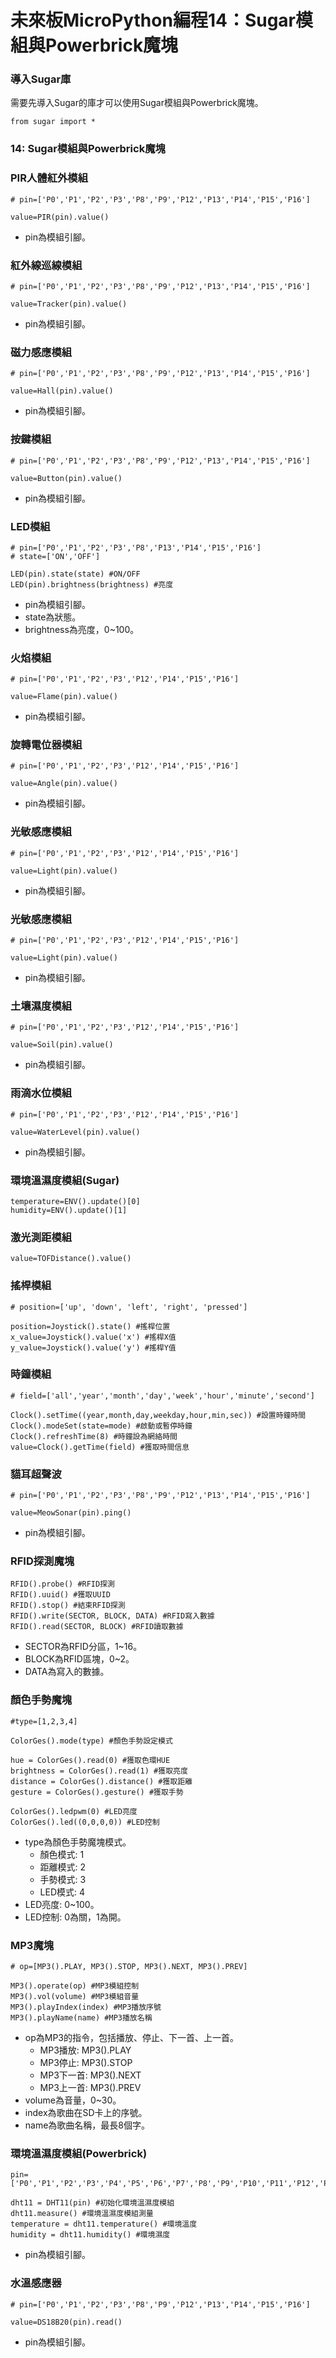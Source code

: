 # 未來板MicroPython編程14：Sugar模組與Powerbrick魔塊

### 導入Sugar庫

需要先導入Sugar的庫才可以使用Sugar模組與Powerbrick魔塊。

```
from sugar import *
```

### 14: Sugar模組與Powerbrick魔塊

### PIR人體紅外模組

```
# pin=['P0','P1','P2','P3','P8','P9','P12','P13','P14','P15','P16']

value=PIR(pin).value()
```

* pin為模組引腳。

### 紅外線巡線模組

```
# pin=['P0','P1','P2','P3','P8','P9','P12','P13','P14','P15','P16']

value=Tracker(pin).value()
```

* pin為模組引腳。

### 磁力感應模組

```
# pin=['P0','P1','P2','P3','P8','P9','P12','P13','P14','P15','P16']

value=Hall(pin).value()
```

* pin為模組引腳。

### 按鍵模組

```
# pin=['P0','P1','P2','P3','P8','P9','P12','P13','P14','P15','P16']

value=Button(pin).value()
```

* pin為模組引腳。

### LED模組

```
# pin=['P0','P1','P2','P3','P8','P13','P14','P15','P16']
# state=['ON','OFF']

LED(pin).state(state) #ON/OFF
LED(pin).brightness(brightness) #亮度
```

* pin為模組引腳。
* state為狀態。
* brightness為亮度，0\~100。

### 火焰模組

```
# pin=['P0','P1','P2','P3','P12','P14','P15','P16']

value=Flame(pin).value()
```

* pin為模組引腳。

### 旋轉電位器模組

```
# pin=['P0','P1','P2','P3','P12','P14','P15','P16']

value=Angle(pin).value()
```

* pin為模組引腳。

### 光敏感應模組

```
# pin=['P0','P1','P2','P3','P12','P14','P15','P16']

value=Light(pin).value()
```

* pin為模組引腳。

### 光敏感應模組

```
# pin=['P0','P1','P2','P3','P12','P14','P15','P16']

value=Light(pin).value()
```

* pin為模組引腳。

### 土壤濕度模組

```
# pin=['P0','P1','P2','P3','P12','P14','P15','P16']

value=Soil(pin).value()
```

* pin為模組引腳。

### 雨滴水位模組

```
# pin=['P0','P1','P2','P3','P12','P14','P15','P16']

value=WaterLevel(pin).value()
```

* pin為模組引腳。

### 環境溫濕度模組(Sugar)

```
temperature=ENV().update()[0]
humidity=ENV().update()[1]
```

### 激光測距模組

```
value=TOFDistance().value()
```

### 搖桿模組

```
# position=['up', 'down', 'left', 'right', 'pressed']

position=Joystick().state() #搖桿位置
x_value=Joystick().value('x') #搖桿X值
y_value=Joystick().value('y') #搖桿Y值
```

### 時鐘模組

```
# field=['all','year','month','day','week','hour','minute','second']

Clock().setTime((year,month,day,weekday,hour,min,sec)) #設置時鐘時間
Clock().modeSet(state=mode) #啟動或暫停時鐘
Clock().refreshTime(8) #時鐘設為網絡時間
value=Clock().getTime(field) #獲取時間信息
```

### 貓耳超聲波

```
# pin=['P0','P1','P2','P3','P8','P9','P12','P13','P14','P15','P16']

value=MeowSonar(pin).ping()
```

* pin為模組引腳。

### RFID探測魔塊

```
RFID().probe() #RFID探測
RFID().uuid() #獲取UUID
RFID().stop() #結束RFID探測
RFID().write(SECTOR, BLOCK, DATA) #RFID寫入數據
RFID().read(SECTOR, BLOCK) #RFID讀取數據
```

* SECTOR為RFID分區，1\~16。
* BLOCK為RFID區塊，0\~2。
* DATA為寫入的數據。

### 顏色手勢魔塊

```
#type=[1,2,3,4]

ColorGes().mode(type) #顏色手勢設定模式

hue = ColorGes().read(0) #獲取色環HUE
brightness = ColorGes().read(1) #獲取亮度
distance = ColorGes().distance() #獲取距離
gesture = ColorGes().gesture() #獲取手勢

ColorGes().ledpwm(0) #LED亮度
ColorGes().led((0,0,0,0)) #LED控制
```

* type為顏色手勢魔塊模式。
  * 顏色模式: 1
  * 距離模式: 2
  * 手勢模式: 3
  * LED模式: 4
* LED亮度: 0\~100。
* LED控制: 0為關，1為開。

### MP3魔塊

```
# op=[MP3().PLAY, MP3().STOP, MP3().NEXT, MP3().PREV]

MP3().operate(op) #MP3模組控制
MP3().vol(volume) #MP3模組音量
MP3().playIndex(index) #MP3播放序號
MP3().playName(name) #MP3播放名稱
```

* op為MP3的指令，包括播放、停止、下一首、上一首。
  * MP3播放: MP3().PLAY
  * MP3停止: MP3().STOP
  * MP3下一首: MP3().NEXT
  * MP3上一首: MP3().PREV
* volume為音量，0\~30。
* index為歌曲在SD卡上的序號。
* name為歌曲名稱，最長8個字。

### 環境溫濕度模組(Powerbrick)

```
pin=['P0','P1','P2','P3','P4','P5','P6','P7','P8','P9','P10','P11','P12','P13','P14','P15','P16']

dht11 = DHT11(pin) #初始化環境溫濕度模組
dht11.measure() #環境溫濕度模組測量
temperature = dht11.temperature() #環境溫度
humidity = dht11.humidity() #環境濕度
```

* pin為模組引腳。

### 水溫感應器

```
# pin=['P0','P1','P2','P3','P8','P9','P12','P13','P14','P15','P16']

value=DS18B20(pin).read()
```

* pin為模組引腳。
